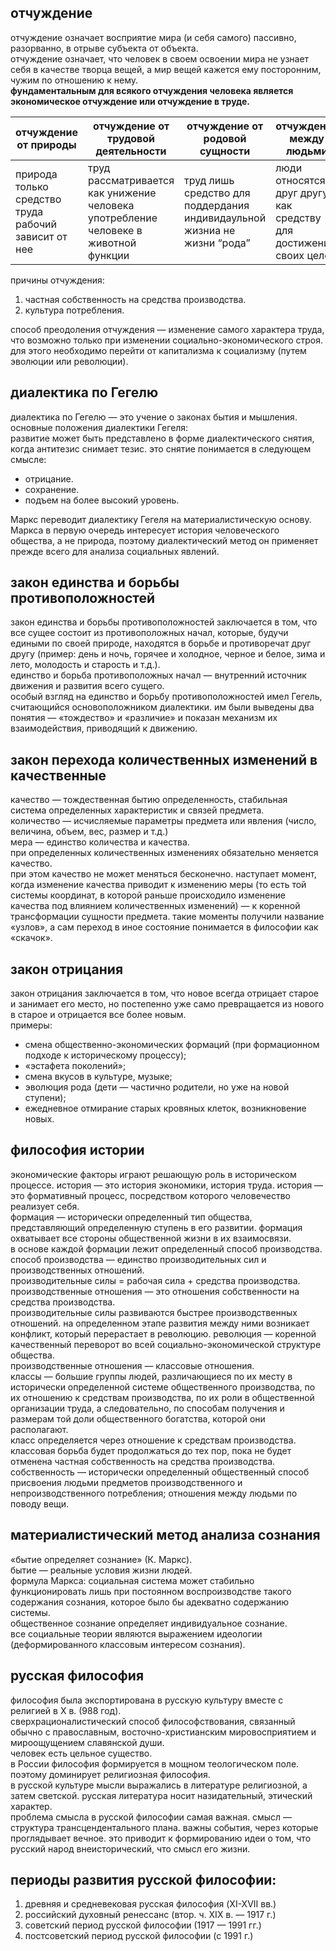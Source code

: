 ## отчуждение

отчуждение означает восприятие мира (и себя самого) пассивно, разорванно, в отрыве субъекта от объекта.  
отчуждение означает, что человек в своем освоении мира не узнает себя в качестве творца вещей, а мир вещей кажется ему посторонним, чужим по отношению к нему.  
**фундаментальным для всякого отчуждения человека является экономическое отчуждение или отчуждение в труде.**


| отчуждение от природы                                | отчуждение от трудовой деятельности                                                 | отчуждение от родовой сущности                                           | отчуждение между людьми                                           |
| ---------------------------------------------------- | ----------------------------------------------------------------------------------- | ------------------------------------------------------------------------ | ----------------------------------------------------------------- |
| природа только средство труда рабочий зависит от нее | труд рассматривается как унижение человека употребление человеке в животной функции | труд лишь средство для поддердания индивидаульной жизниа не жизни “рода” | люди относятся друг другу как средству для достижения своих целей |

причины отчуждения:
1. частная собственность на средства производства.
2. культура потребления.

способ преодоления отчуждения — изменение самого характера труда, что возможно только при изменении социально-экономического строя. для этого необходимо перейти от капитализма к социализму (путем эволюции или революции).

## диалектика по Гегелю
диалектика по Гегелю — это учение о законах бытия и мышления. основные положения диалектики Гегеля:  
развитие может быть представлено в форме диалектического снятия, когда антитезис снимает тезис. это снятие понимается в следующем смысле:  
- отрицание.
- сохранение.
- подъем на более высокий уровень.

Маркс переводит диалектику Гегеля на материалистическую основу. Маркса в первую очередь интересует история человеческого общества, а не природа, поэтому диалектический метод он применяет прежде всего для анализа социальных явлений.

## закон единства и борьбы противоположностей
закон единства и борьбы противоположностей заключается в том, что все сущее состоит из противоположных начал, которые, будучи едиными по своей природе, находятся в борьбе и противоречат друг другу (пример: день и ночь, горячее и холодное, черное и белое, зима и лето, молодость и старость и т.д.).  
единство и борьба противоположных начал — внутренний источник движения и развития всего сущего.  
особый взгляд на единство и борьбу противоположностей имел Гегель, считающийся основоположником диалектики. им были выведены два понятия — «тождество» и «различие» и показан механизм их взаимодействия, приводящий к движению.

## закон перехода количественных изменений в качественные
качество — тождественная бытию определенность, стабильная система определенных характеристик и связей предмета.  
количество — исчисляемые параметры предмета или явления (число, величина, объем, вес, размер и т.д.)  
мера — единство количества и качества.  
при определенных количественных изменениях обязательно меняется качество.  
при этом качество не может меняться бесконечно. наступает момент, когда изменение качества приводит к изменению меры (то есть той системы координат, в которой раньше происходило изменение качества под влиянием количественных изменений) — к коренной трансформации сущности предмета. такие моменты получили название «узлов», а сам переход в иное состояние понимается в философии как «скачок».

## закон отрицания
закон отрицания заключается в том, что новое всегда отрицает старое и занимает его место, но постепенно уже само превращается из нового в старое и отрицается все более новым.  
примеры:
- смена общественно-экономических формаций (при формационном подходе к историческому процессу);
- «эстафета поколений»;
- смена вкусов в культуре, музыке;
- эволюция рода (дети — частично родители, но уже на новой ступени);
- ежедневное отмирание старых кровяных клеток, возникновение новых.

## философия истории
экономические факторы играют решающую роль в историческом процессе. история — это история экономики, история труда. история — это формативный процесс, посредством которого человечество реализует себя.  
формация — исторически определенный тип общества, представляющий определенную ступень в его развитии. формация охватывает все стороны общественной жизни в их взаимосвязи.  
в основе каждой формации лежит определенный способ производства.  
способ производства — единство производительных сил и производственных отношений.  
производительные силы = рабочая сила + средства производства.  
производственные отношения — это отношения собственности на средства производства.  
производительные силы развиваются быстрее производственных отношений. на определенном этапе развития между ними возникает конфликт, который перерастает в революцию. революция — коренной качественный переворот во всей социально-экономической структуре общества.  
производственные отношения — классовые отношения.  
классы — большие группы людей, различающиеся по их месту в исторически определенной системе общественного производства, по их отношению к средствам производства, по их роли в общественной организации труда, а следовательно, по способам получения и размерам той доли общественного богатства, которой они располагают.  
класс определяется через отношение к средствам производства.  
классовая борьба будет продолжаться до тех пор, пока не будет отменена частная собственность на средства производства.  
собственность — исторически определенный общественный способ присвоения людьми предметов производственного и непроизводственного потребления; отношения между людьми по поводу вещи.

## материалистический метод анализа сознания
«бытие определяет сознание» (К. Маркс).  
бытие — реальные условия жизни людей.  
формула Маркса: социальная система может стабильно функционировать лишь при постоянном воспроизводстве такого содержания сознания, которое было бы адекватно содержанию системы.  
общественное сознание определяет индивидуальное сознание.  
все социальные теории являются выражением идеологии (деформированного классовым интересом сознания).

## русская философия
философия была экспортирована в русскую культуру вместе с религией в X в. (988 год).  
сверхрационалистический способ философствования, связанный обычно с православным, восточно-христианским мировосприятием и мироощущением славянской души.  
человек есть цельное существо.  
в России философия формируется в мощном теологическом поле. поэтому доминирует религиозная философия.  
в русской культуре мысли выражались в литературе религиозной, а затем светской. русская литература носит назидательный, этический характер.  
проблема смысла в русской философии самая важная. смысл — структура трансцендентального плана. важны события, через которые проглядывает вечное. это приводит к формированию идеи о том, что русский народ внеисторический, что смысл его жизни.

## периоды развития русской философии:
1. древняя и средневековая русская философия (XI-XVII вв.)
2. российский духовный ренессанс (втор. ч. XIX в. — 1917 г.)
3. советский период русской философии (1917 — 1991 гг.)
4. постсоветский период русской философии (с 1991 г.)
